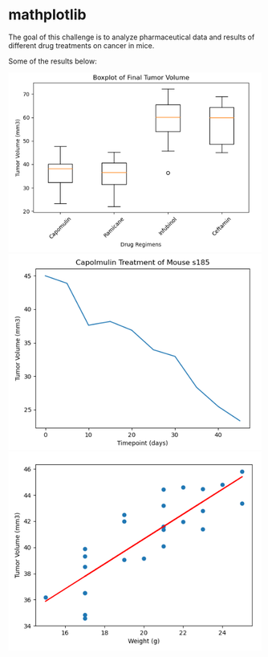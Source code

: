 # mathplotlib

The goal of this challenge is to analyze pharmaceutical data and results of different drug treatments on cancer in mice.

Some of the results below:

<img src="Images/boxplot.PNG" width="600">

<img src="Images/mouse_s185.PNG" width="600">

<img src="Images/linear_regression.PNG" width="600">

